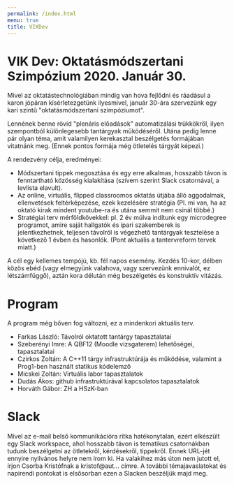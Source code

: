 ```yaml
---
permalink: /index.html
menu: true
title: VIKDev
---
```


# VIK Dev: Oktatásmódszertani Szimpózium 2020. Január 30.

Mivel az oktatástechnológiában mindig van hova fejlődni és ráadásul a karon jópáran kísérletezgetünk ilyesmivel, január 30-ára szervezünk egy kari szintű "oktatásmódszertani szimpóziumot".

Lennének benne rövid "plenáris előadások" automatizálási trükkökről, ilyen szempontból különlegesebb tantárgyak működéséről. Utána pedig lenne pár olyan téma, amit valamilyen kerekasztal beszélgetés formájában vitatnánk meg. (Ennek pontos formája még ötletelés tárgyát képezi.)
 
A rendezvény célja, eredményei:
- Módszertani tippek megosztása és egy erre alkalmas, hosszabb távon is fenntartható közösség kialakítása (szívem szerint Slack csatornával, a levlista elavult).
- Az online, virtuális, flipped classroomos oktatás útjába álló aggodalmak, ellenvetések feltérképezése, ezek kezelésére stratégia (Pl. mi van, ha az oktató kirak mindent youtube-ra és utána semmit nem csinál többé.)
- Stratégiai terv mérföldkövekkel: pl. 2 év múlva indítunk egy microdegree programot, amire saját hallgatók és ipari szakemberek is jelentkezhetnek, teljesen távolról is végezhető tantárgyak tesztelése a következő 1 évben és hasonlók. (Pont aktuális a tantervreform tervek miatt.)

A cél egy kellemes tempójú, kb. fél napos esemény. Kezdés 10-kor, délben közös ebéd (vagy elmegyünk valahova, vagy szervezünk ennivalót, ez létszámfüggő), aztán kora délután még beszélgetés és konstruktív vitázás.

# Program
A program még bőven fog változni, ez a mindenkori aktuális terv.

- Farkas László: Távolról oktatott tantárgy tapasztalatai
- Szeberényi Imre: A QBF12 (Moodle vizsgaterem) lehetőségei, tapasztalatai
- Czirkos Zoltán: A C++11 tárgy infrastruktúrája és működése, valamint a Prog1-ben használt statikus kódelemző
- Micskei Zoltán: Virtuális labor tapasztalatok
- Dudás Ákos: github infrastruktúrával kapcsolatos tapasztalatok
- Horváth Gábor: ZH a HSzK-ban

# Slack
Mivel az e-mail belső kommunikációra ritka hatékonytalan, ezért elkészült egy Slack workspace, ahol hosszabb távon is tematikus csatornákban tudunk beszélgetni az ötletekről, kérdésekről, tippekről. Ennek URL-jét ennyire nyilvános helyre nem írom ki. Ha valakihez más úton nem jutott el, írjon Csorba Kristófnak a kristof@aut... címre.
A további témajavaslatokat és napirendi pontokat is elsősorban ezen a Slacken beszéljük majd meg.

